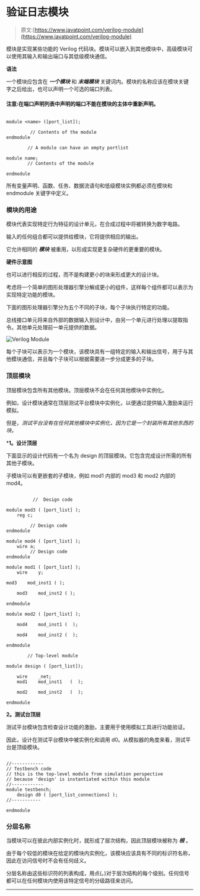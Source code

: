 # 验证日志模块

> 原文:[https://www.javatpoint.com/verilog-module](https://www.javatpoint.com/verilog-module)

模块是实现某些功能的 Verilog 代码块。模块可以嵌入到其他模块中，高级模块可以使用其输入和输出端口与其低级模块通信。

**语法**

一个模块应包含在 ***一个模块*** 和 ***末端模块*** 关键词内。模块的名称应该在模块关键字之后给出，也可以声明一个可选的端口列表。

#### 注意:在端口声明列表中声明的端口不能在模块的主体中重新声明。

```

module <name> ([port_list]);

         // Contents of the module
endmodule

        // A module can have an empty portlist

module name;
        // Contents of the module

endmodule

```

所有变量声明、函数、任务、数据流语句和低级模块实例都必须在模块和 endmodule 关键字中定义。

### 模块的用途

模块代表实现特定行为特征的设计单元，在合成过程中将被转换为数字电路。

输入的任何组合都可以提供给模块，它将提供相应的输出。

它允许相同的 ***模块*** 被重用，以形成实现更复杂硬件的更重要的模块。

**硬件示意图**

也可以进行相反的过程，而不是构建更小的块来形成更大的设计块。

考虑将一个简单的图形处理器引擎分解成更小的组件，这样每个组件都可以表示为实现特定功能的模块。

下面的图形处理器引擎分为五个不同的子块，每个子块执行特定的功能。

总线接口单元将来自外部的数据输入到设计中，由另一个单元进行处理以提取指令。其他单元处理前一单元提供的数据。

![Verilog Module](../Images/a30bfd0e0f6ade7d654e7727c84ae5df.png)

每个子块可以表示为一个模块，该模块具有一组特定的输入和输出信号，用于与其他模块通信，并且每个子块可以根据需要进一步分成更多的子块。

### 顶层模块

顶层模块包含所有其他模块。顶层模块不会在任何其他模块中实例化。

例如，设计模块通常在顶层测试平台模块中实例化，以便通过提供输入激励来运行模拟。

但是，*测试平台没有在任何其他模块中实例化，因为它是一个封装所有其他东西的块。*

 ***1。设计顶层**

下面显示的设计代码有一个名为 design 的顶层模块。它包含完成设计所需的所有其他子模块。

子模块可以有更嵌套的子模块，例如 mod1 内部的 mod3 和 mod2 内部的 mod4。

```

          //  Design code

module mod3 ( [port_list] );
	reg c;

         // Design code
endmodule

module mod4 ( [port_list] );
	wire a;
         // Design code
endmodule

module mod1 ( [port_list] );	 
	wire 	y;

mod3 	mod_inst1 ( ); 	 	

	mod3 	mod_inst2 ( );	 

endmodule

module mod2 ( [port_list] ); 	

	mod4 	mod_inst1 (  );		

	mod4 	mod_inst2 (  );

endmodule

        // Top-level module

module design ( [port_list]); 	

	wire 	_net;
	mod1 	mod_inst1 	(  ); 	

	mod2 	mod_inst2 	(  );

endmodule

```

**2。测试台顶层**

测试平台模块包含检查设计功能的激励，主要用于使用模拟工具进行功能验证。

因此，设计在测试平台模块中被实例化和调用 d0。从模拟器的角度来看，测试平台是顶级模块。

```

//------------
// Testbench code
// this is the top-level module from simulation perspective
// because 'design' is instantiated within this module
//------------
module testbench;
	design d0 ( [port_list_connections] );
//-----------

endmodule

```

### 分层名称

当模块可以在彼此内部实例化时，就形成了层次结构，因此顶层模块被称为 ***根*** 。

由于每个较低的模块在给定的模块内实例化，该模块应该具有不同的标识符名称，因此在访问信号时不会有任何歧义。

分层名称由这些标识符的列表构成，用点(。)对于层次结构的每个级别。任何信号都可以在任何模块内使用该特定信号的分级路径来访问。

* * **